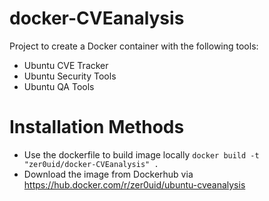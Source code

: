 # docker-CVEanalysis
Project to create a Docker container with the following tools:

* Ubuntu CVE Tracker
* Ubuntu Security Tools
* Ubuntu QA Tools

# Installation Methods
* Use the dockerfile to build image locally
`docker build -t "zer0uid/docker-CVEanalysis" .`
* Download the image from Dockerhub via https://hub.docker.com/r/zer0uid/ubuntu-cveanalysis
